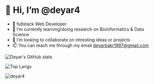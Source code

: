 <h1>👋 Hi, I’m @deyar4</h1>

- 👀 fullstack Web Developer
- 🌱 I’m currently learning/doing research on Bioinformatics & Data Science
- 💞️ I’m looking to collaborate on intresting ideas or projects
- 📫 You can reach me through my email deyarbakr1997@gmail.com

![Deyar's GitHub stats](https://github-readme-stats.vercel.app/api?username=deyar4&theme=radical&show_icons=true)

![Top Langs](https://github-readme-stats.vercel.app/api/top-langs/?username=deyar4&theme=radical&layout=compact)



<p align="left"> <img src="https://komarev.com/ghpvc/?username=deyar4&label=Profile%20views&color=0e75b6&style=flat" alt="deyar4" /> </p>
